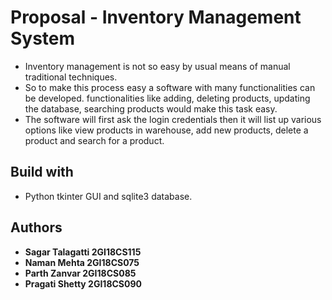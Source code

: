 # Proposal - Inventory Management System
+ Inventory management is not so easy by usual means of manual traditional techniques. 
+ So to make this process easy a software with many functionalities can be developed. functionalities like adding, deleting products, updating the database, 
searching products would make this task easy.
+ The software will first ask the login credentials then it will list up various options like view products in warehouse, add new products, delete a product and search for a product.
## Build with
* Python tkinter GUI and sqlite3 database.

## Authors
* **Sagar Talagatti 2GI18CS115** 
* **Naman Mehta 2GI18CS075** 
* **Parth Zanvar 2GI18CS085** 
* **Pragati Shetty 2GI18CS090**
